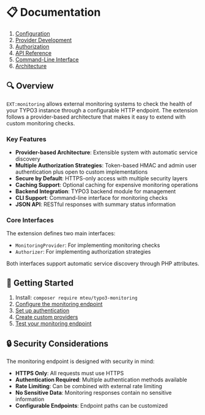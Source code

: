 # 📋 Documentation

1. [Configuration](configuration.md)
2. [Provider Development](providers.md)
3. [Authorization](authorization.md)
4. [API Reference](api.md)
5. [Command-Line Interface](command-line.md)
6. [Architecture](architecture.md)

## 🔍 Overview

`EXT:monitoring` allows external monitoring systems to check
the health of your TYPO3 instance through a configurable HTTP endpoint. The
extension follows a provider-based architecture that makes it easy to extend
with custom monitoring checks.

### Key Features

- **Provider-based Architecture**: Extensible system with automatic service
  discovery
- **Multiple Authorization Strategies**: Token-based HMAC and admin user
  authentication plus open to custom implementations
- **Secure by Default**: HTTPS-only access with multiple security layers
- **Caching Support**: Optional caching for expensive monitoring operations
- **Backend Integration**: TYPO3 backend module for management
- **CLI Support**: Command-line interface for monitoring checks
- **JSON API**: RESTful responses with summary status information

### Core Interfaces

The extension defines two main interfaces:

- `MonitoringProvider`: For implementing monitoring checks
- `Authorizer`: For implementing authorization strategies

Both interfaces support automatic service discovery through PHP attributes.

## 🚀 Getting Started

1. Install: `composer require mteu/typo3-monitoring`
2. [Configure the monitoring endpoint](configuration.md)
3. [Set up authentication](authorization.md)
4. [Create custom providers](providers.md)
5. [Test your monitoring endpoint](api.md)

## 🔒 Security Considerations

The monitoring endpoint is designed with security in mind:

- **HTTPS Only**: All requests must use HTTPS
- **Authentication Required**: Multiple authentication methods available
- **Rate Limiting**: Can be combined with external rate limiting
- **No Sensitive Data**: Monitoring responses contain no sensitive information
- **Configurable Endpoints**: Endpoint paths can be customized

